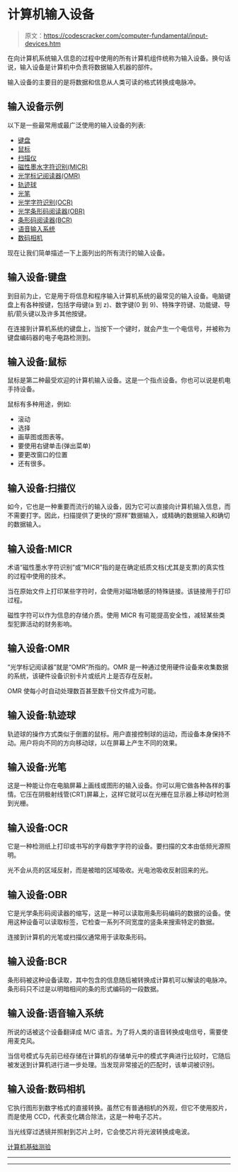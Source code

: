 # 计算机输入设备

> 原文：<https://codescracker.com/computer-fundamental/input-devices.htm>

在向计算机系统输入信息的过程中使用的所有计算机组件统称为输入设备。换句话说，输入设备是计算机中负责将数据输入机器的部件。

输入设备的主要目的是将数据和信息从人类可读的格式转换成电脉冲。

## 输入设备示例

以下是一些最常用或最广泛使用的输入设备的列表:

*   [键盘](#b)
*   [鼠标](#c)
*   [扫描仪](#a)
*   [磁性墨水字符识别(MICR)](#d)
*   [光学标记阅读器(OMR)](#e)
*   [轨迹球](#f)
*   [光笔](#g)
*   [光学字符识别(OCR)](#h)
*   [光学条形码阅读器(OBR)](#i)
*   [条形码阅读器(BCR)](#k)
*   [语音输入系统](#l)
*   [数码相机](#m)

现在让我们简单描述一下上面列出的所有流行的输入设备。

## 输入设备:键盘

到目前为止，它是用于将信息和程序输入计算机系统的最常见的输入设备。电脑键盘上有各种按键，包括字母键(a 到 z)、数字键(0 到 9)、特殊字符键、功能键、导航/箭头键以及许多其他按键。

在连接到计算机系统的键盘上，当按下一个键时，就会产生一个电信号，并被称为键盘编码器的电子电路检测到。

## 输入设备:鼠标

鼠标是第二种最受欢迎的计算机输入设备。这是一个指点设备。你也可以说是机电手持设备。

鼠标有多种用途，例如:

*   滚动
*   选择
*   画草图或图表等。
*   要使用右键单击(弹出菜单)
*   要更改窗口的位置
*   还有很多。

## 输入设备:扫描仪

如今，它也是一种重要而流行的输入设备，因为它可以直接向计算机输入信息，而不需要打字。因此，扫描提供了更快的“原样”数据输入，或精确的数据输入和确切的数据输入。

## 输入设备:MICR

术语“磁性墨水字符识别”或“MICR”指的是在确定纸质文档(尤其是支票)的真实性的过程中使用的技术。

当在原始文件上打印某些字符时，会使用对磁场敏感的特殊链接。该链接用于打印过程。

磁性字符可以作为信息的存储介质。使用 MICR 有可能提高安全性，减轻某些类型犯罪活动的财务影响。

## 输入设备:OMR

“光学标记阅读器”就是“OMR”所指的。OMR 是一种通过使用硬件设备来收集数据的系统，该硬件设备识别卡片或纸片上是否存在反射。

OMR 使每小时自动处理数百甚至数千份文件成为可能。

## 输入设备:轨迹球

轨迹球的操作方式类似于倒置的鼠标。用户直接控制球的运动，而设备本身保持不动。用户将向不同的方向移动球，以在屏幕上产生不同的效果。

## 输入设备:光笔

这是一种能让你在电脑屏幕上画线或图形的输入设备。你可以用它做各种各样的事情。它压在阴极射线管(CRT)屏幕上，这样它就可以在光栅在显示器上移动时检测到光栅。

## 输入设备:OCR

它是一种检测纸上打印或书写的字母数字字符的设备。要扫描的文本由低频光源照明。

光不会从亮的区域反射，而是被暗的区域吸收。光电池吸收反射回来的光。

## 输入设备:OBR

它是光学条形码阅读器的缩写，这是一种可以读取用条形码编码的数据的设备。使用这种设备可以读取标签，它检查一系列不同宽度的竖条来搜索特定的数据。

连接到计算机的光笔或扫描仪通常用于读取条形码。

## 输入设备:BCR

条形码被这种设备读取，其中包含的信息随后被转换成计算机可以解读的电脉冲。条形码只不过是以明暗相间的条的形式编码的一段数据。

## 输入设备:语音输入系统

所说的话被这个设备翻译成 M/C 语言。为了将人类的语音转换成电信号，需要使用麦克风。

当信号模式与先前已经存储在计算机的存储单元中的模式字典进行比较时，它随后被发送到计算机进行进一步处理。当发现非常接近的匹配时，该单词被识别。

## 输入设备:数码相机

它执行图形到数字格式的直接转换。虽然它有普通相机的外观，但它不使用胶片，而是使用 CCD，代表变化耦合除法，这是一种电子芯片。

当光线穿过透镜并照射到芯片上时，它会使芯片将光波转换成电波。

[计算机基础测验](/exam/showtest.php?subid=14)

* * *

* * *